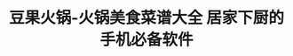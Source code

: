 ---
description: 每个准备步骤都有描述，貌似作者亲手操作过的。如果不是开饭店的，这么多火锅最后都去哪里了？
layout: post
results:
- primaryGenreName: Food & Drink
  version: '1.0.0'
  trackViewUrl: https://itunes.apple.com/cn/app/dou-guo-huo-guo-huo-guo-mei/id685868874?mt=8&uo=4
  artworkUrl100: http://a617.phobos.apple.com/us/r1000/055/Purple4/v4/ff/75/55/ff755506-10a4-c99b-c170-06c19226eec5/mzl.pjuckmsv.png
  artworkUrl60: http://a461.phobos.apple.com/us/r1000/024/Purple/v4/5d/16/41/5d1641e4-0b33-83ae-f53b-9b4c8419a8f8/Icon_HP.png
  sellerName: Zhijian Zhang
  supportedDevices:
  - iPhone5
  - iPodTouchFifthGen
  - iPadMini
  - iPadFourthGen4G
  - iPadMini4G
  - iPadFourthGen
  - iPhone-3GS
  - iPad23G
  - iPhone4S
  - iPad3G
  - iPadThirdGen4G
  - iPodTouchThirdGen
  - iPadThirdGen
  - iPhone4
  - iPodTouchourthGen
  - iPad2Wifi
  - iPadWifi
  genres:
  - 美食佳饮
  - 生活
  trackName: 豆果火锅-火锅美食菜谱大全 居家下厨的手机必备软件
  description: "100%专为国人打造，汇聚了国内最全面、最细致、最精美的各类火锅菜谱！一应俱全，全部经过全国各地吃货们的亲自验证，就是靠谱！
    \n\n· 最优秀的美食达人，手把手演绎优质图文菜谱，高清步骤讲解，让学做菜变的如此简单！ \n\n· 永久免费升级，菜谱内容不断更新完善，永远保持新鲜感！
    \n\n· 适合人群的饮食需求，品类齐全，满足你全家的胃口！ \n\n· 一键收藏、云端同步、离线浏览，遇到您喜欢的菜谱随手收藏，随时调出！"
  price: 0
  trackId: 685868874
  releaseDate: '2013-08-12T03:39:28Z'
  screenshotUrls:
  - http://a1.mzstatic.com/us/r30/Purple6/v4/7c/02/4f/7c024f33-6006-914b-cf0a-fbf537eff295/screen1136x1136.jpeg
  - http://a5.mzstatic.com/us/r30/Purple4/v4/ca/f9/67/caf967f0-3b62-bdb9-8870-9afbaaf253c9/screen1136x1136.jpeg
  - http://a3.mzstatic.com/us/r30/Purple4/v4/6f/3d/ef/6f3def0b-4e31-bf9c-3fbb-f441dd6e2b5b/screen1136x1136.jpeg
  - http://a3.mzstatic.com/us/r30/Purple4/v4/5b/83/a8/5b83a879-c35a-9edf-3094-3e396cb9c3a0/screen1136x1136.jpeg
  artistViewUrl: https://itunes.apple.com/cn/artist/bei-jing-dou-guo-xin-xi-ji/id432865379?uo=4
  primaryGenreId: 6023
  kind: software
  fileSizeBytes: '9643713'
  bundleId: com.douguo.hotpot
  trackContentRating: 4+
  artistName: 北京豆果信息技术有限公司
  trackCensoredName: 豆果火锅-火锅美食菜谱大全 居家下厨的手机必备软件
  isGameCenterEnabled: false
  contentAdvisoryRating: 4+
  languageCodesISO2A:
  - EN
  - ZH
  features: &a []
  wrapperType: software
  artworkUrl512: http://a617.phobos.apple.com/us/r1000/055/Purple4/v4/ff/75/55/ff755506-10a4-c99b-c170-06c19226eec5/mzl.pjuckmsv.png
  formattedPrice: 免费
  artistId: 432865379
  genreIds:
  - '6023'
  - '6012'
  currency: CNY
  ipadScreenshotUrls: *a
category: 美食佳饮
tags: tag1
resultCount: 1
title: 豆果火锅-火锅美食菜谱大全 居家下厨的手机必备软件

---